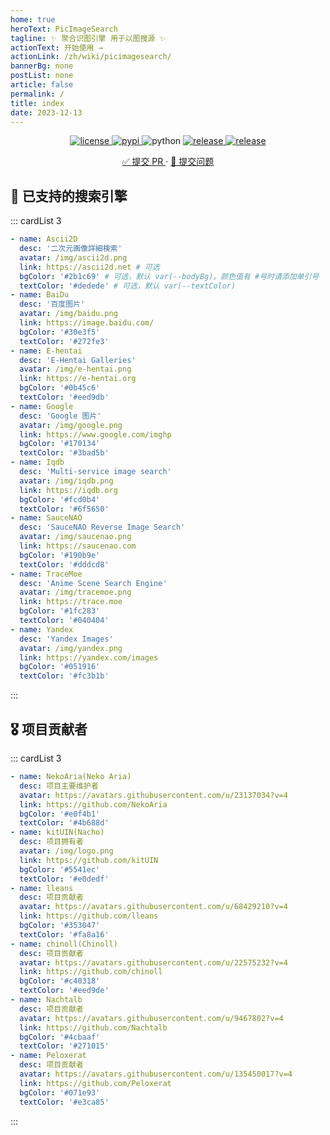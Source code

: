 ```yaml
---
home: true
heroText: PicImageSearch
tagline: ✨ 聚合识图引擎 用于以图搜源 ✨
actionText: 开始使用 →
actionLink: /zh/wiki/picimagesearch/
bannerBg: none
postList: none
article: false
permalink: /
title: index
date: 2023-12-13
---
```


<p align="center">
  <a href="https://raw.githubusercontent.com/kitUIN/PicImageSearch/master/LICENSE">
    <img src="https://img.shields.io/github/license/kitUIN/PicImageSearch" alt="license">
  </a>
  <a href="https://pypi.python.org/pypi/PicImageSearch">
    <img src="https://img.shields.io/pypi/v/PicImageSearch" alt="pypi">
  </a>
  <img src="https://img.shields.io/badge/python-3.7+-blue" alt="python">
  <a href="https://github.com/kitUIN/PicImageSearch/releases">
    <img src="https://img.shields.io/github/v/release/kitUIN/PicImageSearch" alt="release">
  </a>
  <a href="https://github.com/kitUIN/PicImageSearch/issues">
    <img src="https://img.shields.io/github/issues/kitUIN/PicImageSearch" alt="release">
  </a>
 </p>
<p align="center">
  <a href="https://github.com/kitUIN/PicImageSearch/compare/">✅ 提交 PR </a>
  ·
  <a href="https://github.com/kitUIN/PicImageSearch/issues/new">🐛 提交问题 </a>
</p>

## 🎉 已支持的搜索引擎

::: cardList 3

```yaml
- name: Ascii2D
  desc: '二次元画像詳細検索'
  avatar: /img/ascii2d.png
  link: https://ascii2d.net # 可选 
  bgColor: '#2b1c69' # 可选，默认 var(--bodyBg)。颜色值有 #号时请添加单引号
  textColor: '#dedede' # 可选，默认 var(--textColor)
- name: BaiDu
  desc: '百度图片'
  avatar: /img/baidu.png
  link: https://image.baidu.com/
  bgColor: '#30e3f5'
  textColor: '#272fe3'
- name: E-hentai
  desc: 'E-Hentai Galleries'
  avatar: /img/e-hentai.png
  link: https://e-hentai.org
  bgColor: '#0b45c6'
  textColor: '#eed9db'
- name: Google
  desc: 'Google 图片'
  avatar: /img/google.png
  link: https://www.google.com/imghp
  bgColor: '#170134'
  textColor: '#3bad5b'
- name: Iqdb
  desc: 'Multi-service image search'
  avatar: /img/iqdb.png
  link: https://iqdb.org
  bgColor: '#fcd0b4'
  textColor: '#6f5650'
- name: SauceNAO
  desc: 'SauceNAO Reverse Image Search'
  avatar: /img/saucenao.png
  link: https://saucenao.com
  bgColor: '#190b9e'
  textColor: '#dddcd8'
- name: TraceMoe
  desc: 'Anime Scene Search Engine'
  avatar: /img/tracemoe.png
  link: https://trace.moe
  bgColor: '#1fc283'
  textColor: '#040404'
- name: Yandex
  desc: 'Yandex Images'
  avatar: /img/yandex.png
  link: https://yandex.com/images
  bgColor: '#051916'
  textColor: '#fc3b1b'
```

:::

## 🎖 项目贡献者

::: cardList 3

```yaml
- name: NekoAria(Neko Aria)
  desc: 项目主要维护者
  avatar: https://avatars.githubusercontent.com/u/23137034?v=4
  link: https://github.com/NekoAria
  bgColor: '#e0f4b1'
  textColor: '#4b688d'
- name: kitUIN(Nacho)
  desc: 项目拥有者
  avatar: /img/logo.png
  link: https://github.com/kitUIN
  bgColor: '#5541ec'
  textColor: '#e0dedf'
- name: lleans
  desc: 项目贡献者
  avatar: https://avatars.githubusercontent.com/u/68429210?v=4
  link: https://github.com/lleans
  bgColor: '#353047'
  textColor: '#fa8a16'
- name: chinoll(Chinoll)
  desc: 项目贡献者
  avatar: https://avatars.githubusercontent.com/u/22575232?v=4
  link: https://github.com/chinoll
  bgColor: '#c40318'
  textColor: '#eed9de'
- name: Nachtalb
  desc: 项目贡献者
  avatar: https://avatars.githubusercontent.com/u/9467802?v=4
  link: https://github.com/Nachtalb
  bgColor: '#4cbaaf'
  textColor: '#271015'
- name: Peloxerat
  desc: 项目贡献者
  avatar: https://avatars.githubusercontent.com/u/135450017?v=4
  link: https://github.com/Peloxerat
  bgColor: '#071e93'
  textColor: '#e3ca85'
```

:::
